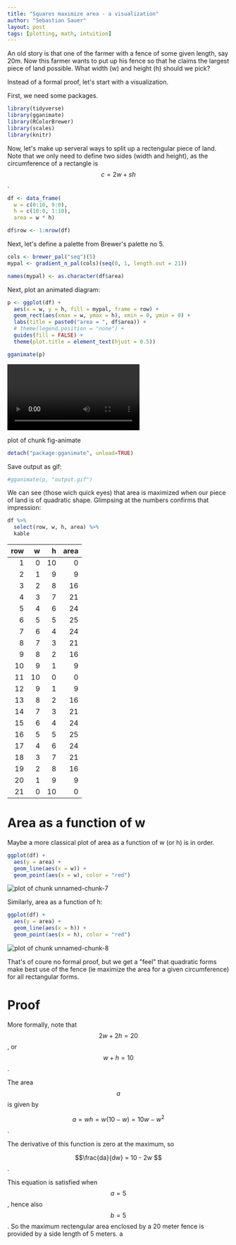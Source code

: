 ```yaml
---
title: "Squares maximize area - a visualization"
author: "Sebastian Sauer"
layout: post
tags: [plotting, math, intuition]
---
```






An old story is that one of the farmer with a fence of some given length, say 20m. Now this farmer wants to put up his fence so that he claims the largest piece of land possible. What width (w) and height (h) should we pick?

Instead of a formal proof, let's start with a visualization.

First, we need some packages.


```r
library(tidyverse)
library(gganimate)
library(RColorBrewer)
library(scales)
library(knitr)
```


Now, let's make up serveral ways to split up a rectengular piece of land. Note that we only need to define two sides (width and height), as the circumference of a rectangle is $$c = 2w + sh$$.


```r
df <- data_frame(
  w = c(0:10, 9:0),
  h = c(10:0, 1:10),
  area = w * h)

df$row <- 1:nrow(df)
```

Next, let's define a palette from Brewer's palette no 5.


```r
cols <- brewer_pal("seq")(5)
mypal <- gradient_n_pal(cols)(seq(0, 1, length.out = 21))

names(mypal) <- as.character(df$area)
```

Next, plot an animated diagram:


```r
p <- ggplot(df) +
  aes(x = w, y = h, fill = mypal, frame = row) +
  geom_rect(aes(xmax = w, ymax = h), xmin = 0, ymin = 0) +
  labs(title = paste0("area = ", df$area)) +
  # theme(legend.position = "none") +
  guides(fill = FALSE) +
  theme(plot.title = element_text(hjust = 0.5))

gganimate(p)
```

<video controls loop><source src="https://sebastiansauer.github.io/images/2017-05-19/fig-animate.webm" /><p>plot of chunk fig-animate</p></video>



```r
detach("package:gganimate", unload=TRUE)
```

Save output as gif:
  

```r
#gganimate(p, "output.gif")
```


We can see (those wich quick eyes) that area is maximized when our piece of land is of quadratic shape. Glimpsing at the numbers confirms that impression:
  

```r
df %>% 
  select(row, w, h, area) %>% 
  kable
```



| row|  w|  h| area|
|---:|--:|--:|----:|
|   1|  0| 10|    0|
|   2|  1|  9|    9|
|   3|  2|  8|   16|
|   4|  3|  7|   21|
|   5|  4|  6|   24|
|   6|  5|  5|   25|
|   7|  6|  4|   24|
|   8|  7|  3|   21|
|   9|  8|  2|   16|
|  10|  9|  1|    9|
|  11| 10|  0|    0|
|  12|  9|  1|    9|
|  13|  8|  2|   16|
|  14|  7|  3|   21|
|  15|  6|  4|   24|
|  16|  5|  5|   25|
|  17|  4|  6|   24|
|  18|  3|  7|   21|
|  19|  2|  8|   16|
|  20|  1|  9|    9|
|  21|  0| 10|    0|


# Area as a function of w

Maybe a more classical plot of area as a function of w (or h) is in order.


```r
ggplot(df) +
  aes(y = area) +
  geom_line(aes(x = w)) +
  geom_point(aes(x = w), color = "red") 
```

![plot of chunk unnamed-chunk-7](https://sebastiansauer.github.io/images/2017-05-19/unnamed-chunk-7-1.png)

Similarly, area as a function of h:
  
  

```r
ggplot(df) +
  aes(y = area) +
  geom_line(aes(x = h)) +
  geom_point(aes(x = h), color = "red") 
```

![plot of chunk unnamed-chunk-8](https://sebastiansauer.github.io/images/2017-05-19/unnamed-chunk-8-1.png)



That's of coure no formal proof, but we get a "feel" that quadratic forms make best use of the fence (ie maximize the area for a given circumference) for all rectangular forms.

# Proof

More formally, note that $$2w + 2h = 20$$, or $$w+h=10$$.

The area $$a$$ is given by 

$$a = wh = w(10-w) = 10w - w^2$$. 

The derivative of this function is zero at the maximum, so

$$\frac{da}{dw} = 10 - 2w $$.

This equation is satisfied when $$a = 5$$, hence also $$b = 5$$. So the maximum rectengular area enclosed by a 20 meter fence is provided by a side length of 5 meters.
a
